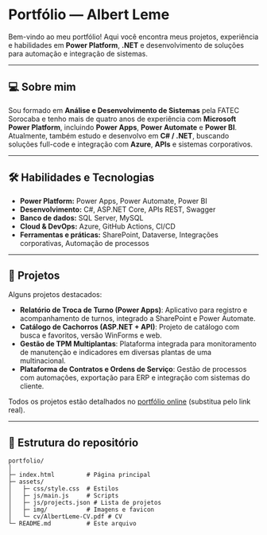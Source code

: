# Portfólio — Albert Leme

Bem-vindo ao meu portfólio! Aqui você encontra meus projetos, experiência e habilidades em **Power Platform**, **.NET** e desenvolvimento de soluções para automação e integração de sistemas.

---

## 💻 Sobre mim

Sou formado em **Análise e Desenvolvimento de Sistemas** pela FATEC Sorocaba e tenho mais de quatro anos de experiência com **Microsoft Power Platform**, incluindo **Power Apps**, **Power Automate** e **Power BI**. Atualmente, também estudo e desenvolvo em **C# / .NET**, buscando soluções full-code e integração com **Azure**, **APIs** e sistemas corporativos.

---

## 🛠 Habilidades e Tecnologias

- **Power Platform:** Power Apps, Power Automate, Power BI  
- **Desenvolvimento:** C#, ASP.NET Core, APIs REST, Swagger  
- **Banco de dados:** SQL Server, MySQL  
- **Cloud & DevOps:** Azure, GitHub Actions, CI/CD  
- **Ferramentas e práticas:** SharePoint, Dataverse, Integrações corporativas, Automação de processos

---

## 🚀 Projetos

Alguns projetos destacados:

- **Relatório de Troca de Turno (Power Apps)**: Aplicativo para registro e acompanhamento de turnos, integrado a SharePoint e Power Automate.  
- **Catálogo de Cachorros (ASP.NET + API)**: Projeto de catálogo com busca e favoritos, versão WinForms e web.  
- **Gestão de TPM Multiplantas**: Plataforma integrada para monitoramento de manutenção e indicadores em diversas plantas de uma multinacional.  
- **Plataforma de Contratos e Ordens de Serviço**: Gestão de processos com automações, exportação para ERP e integração com sistemas do cliente.

Todos os projetos estão detalhados no [portfólio online](https://seu-usuario.github.io/portfolio/) (substitua pelo link real).

---

## 📂 Estrutura do repositório

```text
portfolio/
│
├─ index.html         # Página principal
├─ assets/
│   ├─ css/style.css  # Estilos
│   ├─ js/main.js     # Scripts
│   ├─ js/projects.json # Lista de projetos
│   ├─ img/           # Imagens e favicon
│   └─ cv/AlbertLeme-CV.pdf # CV
└─ README.md          # Este arquivo
